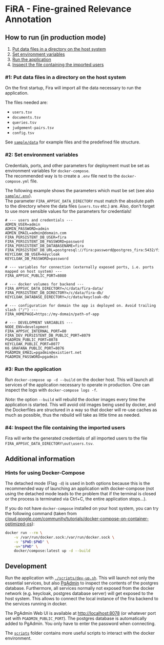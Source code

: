 # FiRA - Fine-grained Relevance Annotation

## How to run (in production mode)

1. [Put data files in a directory on the host system](##1:-Put-data-files-in-a-directory-on-the-host-system)
1. [Set environment variables](##2:-Set-environment-variables)
1. [Run the application](##3:-Run-the-application)
1. [Inspect the file containing the imported users](##4:-Inspect-the-file-containing-the-imported-users)

### #1: Put data files in a directory on the host system

On the first startup, Fira will import all the data necessary to run the application.

The files needed are:

- `users.tsv`
- `documents.tsv`
- `queries.tsv`
- `judgement-pairs.tsv`
- `config.tsv`

See [`sample/data`](sample/data) for example files and the predefined file structure.

### #2: Set environment variables

Credentials, ports, and other parameters for deployment must be set as environment variables for `docker-compose`.  
The recommended way is to create a `.env` file next to the `docker-compose.yml` file.

The following example shows the parameters which must be set (see also [`sample/.env`](sample/.env)).  
The parameter `FIRA_APPSVC_DATA_DIRECTORY` must match the absolute path to the directory where the data files (`users.tsv` etc.) are. Also, don't forget to use more sensible values for the parameters for credentials!

```properties
# --- users and credentials ---
ADMIN_USER=admin
ADMIN_PASSWORD=admin
ADMIN_EMAIL=admin@domain.com
FIRA_PERSISTENT_DB_USER=fira
FIRA_PERSISTENT_DB_PASSWORD=password
FIRA_PERSISTENT_DB_DATABASENAME=fira
FIRA_PERSISTENT_DB_URL=postgresql://fira:password@postgres_fira:5432/fira
KEYCLOAK_DB_USER=keycloak
KEYCLOAK_DB_PASSWORD=password

# --- variables for connection (externally exposed ports, i.e. ports mapped on host system) ---
FIRA_APPSVC_PUBLIC_PORT=8080

# --- docker volumes for backend ---
FIRA_APPSVC_DATA_DIRECTORY=/c/data/fira-data/
FIRA_PERSISTENT_DB_DIRECTORY=/c/data/fira-db/
KEYCLOAK_DATABASE_DIRECTORY=/c/data/keycloak-db/

# --- configuration for domain the app is deployed on. Avoid trailing slash ("/") ---
FIRA_HOMEPAGE=https://my-domain/path-of-app

# --- DEVELOPMENT VARIABLES ---
NODE_ENV=development
FIRA_APPSVC_INTERNAL_PORT=80
FIRA_DEV_PERSISTENT_DB_PUBLIC_PORT=8079
PGADMIN_PUBLIC_PORT=8078
KEYCLOAK_PUBLIC_PORT=8077
K6_GRAFANA_PUBLIC_PORT=8076
PGADMIN_EMAIL=pgadmin@existiert.net
PGADMIN_PASSWORD=pgadmin
```

### #3: Run the application

Run `docker-compose up -d --build` on the docker host. This will launch all services of the application necessary to operate in production. One can inspect the logs with `docker-compose logs -f`.

_Note:_ the option `--build` will rebuild the docker images every time the application is started. This will avoid old images being used by docker, and the Dockerfiles are structured in a way so that docker will re-use caches as much as possible, thus the rebuild will take as little time as needed.

### #4: Inspect the file containing the imported users

Fira will write the generated credentials of all imported users to the file `FIRA_APPSVC_DATA_DIRECTORY\out\users.tsv`.

## Additional information

### Hints for using Docker-Compose

The detached mode (Flag `-d`) is used in both options because this is the recommended way of launching an application with docker-compose (not using the detached mode leads to the problem that if the terminal is closed or the process is terminated via Ctrl+C, the entire application stops...).

If you do not have `docker-compose` installed on your host system, you can try the following command (taken from [cloud.google.com/community/tutorials/docker-compose-on-container-optimized-os](https://cloud.google.com/community/tutorials/docker-compose-on-container-optimized-os)):

```bash
docker run --rm \
    -v /var/run/docker.sock:/var/run/docker.sock \
    -v "$PWD:$PWD" \
    -w="$PWD" \
    docker/compose:latest up -d --build
```

## Development

Run the application with [`./scripts/dev-up.sh`](./scripts/dev-up.sh).
This will launch not only the essential services, but also [PgAdmin](https://hub.docker.com/r/dpage/pgadmin4/) to inspect the contents of the postgres database.
Furthermore, all services normally not exposed from the docker network (e.g. keycloak, postgres database server) will get exposed to the host system.
This allows to connect the local instance of the fira backend to the services running in docker.

The PgAdmin Web UI is available at <http://localhost:8078> (or whatever port set with `PGADMIN_PUBLIC_PORT`). The postgres database is automatically added to PgAdmin. You only have to enter the password when connecting.

The [`scripts`](./scripts/) folder contains more useful scripts to interact with the docker environment.
